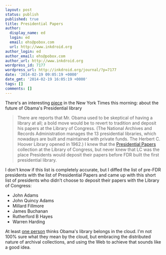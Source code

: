 ```yaml
---
layout: post
status: publish
published: true
title: Presidential Papers
author:
  display_name: ed
  login: ed
  email: ehs@pobox.com
  url: http://www.inkdroid.org
author_login: ed
author_email: ehs@pobox.com
author_url: http://www.inkdroid.org
wordpress_id: 7177
wordpress_url: http://inkdroid.org/journal/?p=7177
date: '2014-02-19 09:05:19 +0000'
date_gmt: '2014-02-19 16:05:19 +0000'
tags: []
comments: []
---
```


<p>There's an interesting <a href="http://www.nytimes.com/2014/02/19/opinion/obama-and-his-library-go-small.html">piece</a> in the New York Times this morning: about the future of Obama's Presidential library</p>
<blockquote>
<p>There are reports that Mr. Obama used to be skeptical of having a library at all; a bold move would be to revert to tradition and deposit his papers at the Library of Congress. (The National Archives and Records Administration manages the 13 presidential libraries, which nowadays are built and maintained with private funds. The Herbert C. Hoover Library opened in 1962.) I knew that the <a href="http://memory.loc.gov/ammem/presprvw/23pres.html">Presidential Papers</a> collection at the Library of Congress, but never knew that LC was the place Presidents would deposit their papers before FDR built the first presidential library.</p>
</blockquote>
<p>I don't know if this list is completely accurate, but I diffed the list of pre-FDR presidents with the list of Presidential Papers and came up with this short list of presidents who didn't choose to deposit their papers with the Library of Congress:</p>
<ul>
<li>John Adams</li>
<li>John Quincy Adams</li>
<li>Millard Fillmore</li>
<li>James Buchanan</li>
<li>Rutherford B Hayes</li>
<li>Warren Harding</li>
</ul>
<p>At least <a href="http://www.bloomberg.com/news/2014-02-17/obama-s-presidential-library-belongs-in-the-cloud.html?alcmpid=view">one person</a> thinks Obama's library belongs in the cloud. I'm not 100% sure what they mean by the cloud, but embracing the distributed nature of archival collections, and using the Web to achieve that sounds like a good idea.</p>
